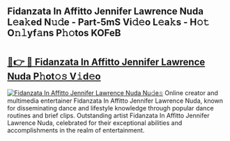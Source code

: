 ## Fidanzata In Affitto Jennifer Lawrence Nuda L𝚎a𝚔ed N𝚞𝚍e - Part-5mS Vi𝚍𝚎o L𝚎a𝚔s - H𝚘𝚝 O𝚗𝚕yf𝚊ns P𝚑𝚘tos KOFeB

# <h2><a href="http://kfd23jl.oniu.top/?m=Fidanzata+In+Affitto+Jennifer+Lawrence+Nuda">🔗👉 🔴 Fidanzata In Affitto Jennifer Lawrence Nuda P𝚑ot𝚘𝚜 V𝚒d𝚎o</a></h2>

[![Fidanzata In Affitto Jennifer Lawrence Nuda Nu𝚍e𝚜](https://i.imgur.com/0qMVB7G.gif)](http://kfd23jl.oniu.top/?m=Fidanzata+In+Affitto+Jennifer+Lawrence+Nuda)
Online creator and multimedia entertainer Fidanzata In Affitto Jennifer Lawrence Nuda, known for disseminating dance and lifestyle knowledge through popular dance routines and brief clips. Outstanding artist Fidanzata In Affitto Jennifer Lawrence Nuda, celebrated for their exceptional abilities and accomplishments in the realm of entertainment.  
